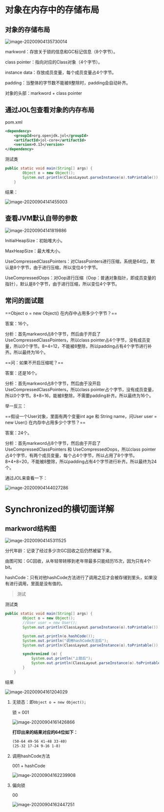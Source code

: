 # 对象在内存中的存储布局

## 对象的存储布局

![image-20200904135730014](D:\Typora-photos\JVM\image-20200904135730014.png)

markword：存放关于锁的信息和GC标记信息（8个字节）。

class pointer：指向对应的Class对象（4个字节）。

instance data：存放成员变量，每个成员变量占4个字节。

padding：当整体的字节数不能被8整除时，padding会自动补齐。

对象的头部：markword + class pointer 



## 通过JOL包查看对象的内存布局

pom.xml

```xml
<dependency>
    <groupId>org.openjdk.jol</groupId>
    <artifactId>jol-core</artifactId>
    <version>0.13</version>
</dependency>
```

测试类

```java
public static void main(String[] args) {
        Object o = new Object();
        System.out.println(ClassLayout.parseInstance(o).toPrintable());
    }
```

结果：

![image-20200904141455003](D:\Typora-photos\JVM\image-20200904141455003.png)



## 查看JVM默认自带的参数

![image-20200904141819886](D:\Typora-photos\JVM\image-20200904141819886.png)

InitialHeapSize：初始堆大小。

MaxHeapSize：最大堆大小。

UseCompressedClassPointers：对ClassPointers进行压缩，系统是64位，默认是8个字节，由于进行压缩，所以变位4个字节。

UseCompressedOops：对Oop进行压缩（Oop：普通对象指针，即成员变量的指针），默认是8个字节，由于进行压缩，所以变位4个字节。



## 常问的面试题

==Object o = new Object() 在内存中占用多少个字节？==

答案：16个。

分析：首先markword占8个字节，然后由于开启了UseCompressedClassPointers，所以class pointer占4个字节，没有成员变量，所以0个字节。8+4=12，不能被8整除，所以padding占有4个字节进行补齐。所以最终为16个。

==问：如果不开启压缩呢？==

答案：还是16个。

分析：首先markword占8个字节，然后由于没开启UseCompressedClassPointers，所以class pointer占个字节，没有成员变量，所以0个字节。8+8=16，能被8整除，不需要padding补齐。所以最终为16个。



举一反三：

==假设一个User对象，里面有两个变量int age 和 String name，问User user = new User() 在内存中占用多少个字节？==

答案：24个。

分析：首先markword占8个字节，然后由于开启了UseCompressedClassPointers 和 UseCompressedOops，所以class pointer占4个字节，有两个成员变量，每个占4个字节，所以占用了8个字节。8+4+8=20，不能被8整除，所以padding占有4个字节进行补齐。所以最终为24个。

通过JOL来查看一下：

![image-20200904144027286](D:\Typora-photos\JVM\image-20200904144027286.png)



# Synchronized的横切面详解

## markword结构图

![image-20200904145311525](D:\Typora-photos\JVM\image-20200904145311525.png)

分代年龄：记录了经过多少次GC回收之后仍然被留下来。

由图可知：GC回收，从年轻带转移到老年带最多只能经历15次，因为只有4个bit。

hashCode：只有对他hashCode方法进行了调用之后才会被存储到里头，如果没有进行调用，里面是没有值的。



> 测试

测试类

```java
public static void main(String[] args) {
        Object o = new Object();
        //User user = new User();
        System.out.println(ClassLayout.parseInstance(o).toPrintable());

        System.out.println(o.hashCode());
        System.out.println("调用hashCode方法后");
        System.out.println(ClassLayout.parseInstance(o).toPrintable());

        synchronized (o) {
            System.out.println("上锁后");
            System.out.println(ClassLayout.parseInstance(o).toPrintable());
        }
    }
```

结果

![image-20200904161204029](D:\Typora-photos\JVM\image-20200904161204029.png)



1. 无锁态：即`Object o = new Object();`

   锁 = 001

   ![image-20200904161426866](D:\Typora-photos\JVM\image-20200904161426866.png)

   **打印出来的结果对应的64位如下：**

   ```markdown
   (50-64 49-56 41-48 33-40)
   (25-32 17-24 9-16 1-8)
   ```

   

2. 调用hashCode方法

   001 + hashCode

   ![image-20200904162239908](D:\Typora-photos\JVM\image-20200904162239908.png)

3. 偏向锁

   00

   ![image-20200904162447251](D:\Typora-photos\JVM\image-20200904162447251.png)